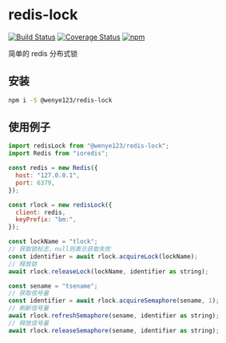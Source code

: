 # redis-lock

[![Build Status](https://travis-ci.org/wenye123/redis-lock.svg?branch=master)](https://travis-ci.org/wenye123/redis-lock)
[![Coverage Status](https://coveralls.io/repos/github/wenye123/redis-lock/badge.svg)](https://coveralls.io/github/wenye123/redis-lock)
[![npm](https://img.shields.io/npm/v/@wenye123/redis-lock)](https://www.npmjs.com/package/@wenye123/redis-lock)

简单的 redis 分布式锁

## 安装

```bash
npm i -S @wenye123/redis-lock
```

## 使用例子

```javascript
import redisLock from "@wenye123/redis-lock";
import Redis from "ioredis";

const redis = new Redis({
  host: "127.0.0.1",
  port: 6379,
});

const rlock = new redisLock({
  client: redis,
  keyPrefix: "bm:",
});

const lockName = "tlock";
// 获取锁标志，null则表示获取失败
const identifier = await rlock.acquireLock(lockName);
// 释放锁
await rlock.releaseLock(lockName, identifier as string);

const sename = "tsename";
// 获取信号量
const identifier = await rlock.acquireSemaphore(sename, 1);
// 刷新信号量
await rlock.refreshSemaphore(sename, identifier as string);
// 释放信号量
await rlock.releaseSemaphore(sename, identifier as string);

```
